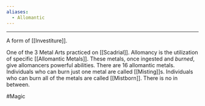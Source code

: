 ```yaml
---
aliases:
  - Allomantic
---
```


---
A form of [[Investiture]].

One of the 3 Metal Arts practiced on [[Scadrial]]. Allomancy is the utilization of specific [[Allomantic Metals]]. These metals, once ingested and *burned*, give allomancers powerful abilities. There are 16 allomantic metals. Individuals who can burn just one metal are called [[Misting]]s. Individuals who can burn all of the metals are called [[Mistborn]]. There is no in between.

#Magic